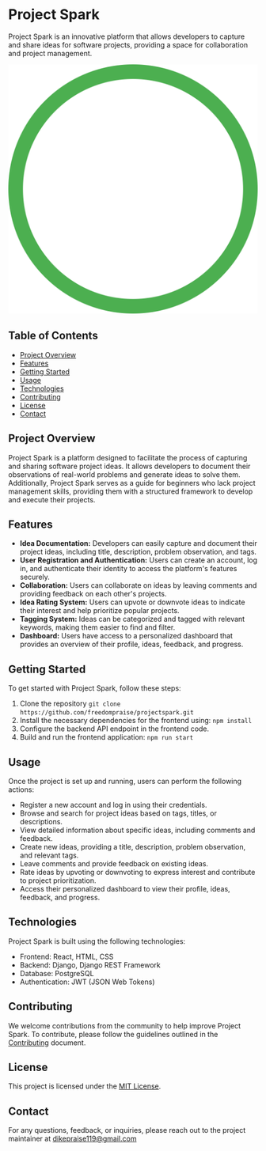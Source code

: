 # Project Spark

Project Spark is an innovative platform that allows developers to capture and share ideas for software projects, providing a space for collaboration and project management.

<img src ="public/project_spark.svg" alt="projectspark logo" />

## Table of Contents
- [Project Overview](#project-overview)
- [Features](#features)
- [Getting Started](#getting-started)
- [Usage](#usage)
- [Technologies](#technologies)
- [Contributing](#contributing)
- [License](#license)
- [Contact](#contact)

## Project Overview
Project Spark is a platform designed to facilitate the process of capturing and sharing software project ideas. It allows developers to document their observations of real-world problems and generate ideas to solve them. Additionally, Project Spark serves as a guide for beginners who lack project management skills, providing them with a structured framework to develop and execute their projects.

## Features
- **Idea Documentation:** Developers can easily capture and document their project ideas, including title, description, problem observation, and tags.
- **User Registration and Authentication:** Users can create an account, log in, and authenticate their identity to access the platform's features securely.
- **Collaboration:** Users can collaborate on ideas by leaving comments and providing feedback on each other's projects.
- **Idea Rating System:** Users can upvote or downvote ideas to indicate their interest and help prioritize popular projects.
- **Tagging System:** Ideas can be categorized and tagged with relevant keywords, making them easier to find and filter.
- **Dashboard:** Users have access to a personalized dashboard that provides an overview of their profile, ideas, feedback, and progress.

## Getting Started
To get started with Project Spark, follow these steps:

1. Clone the repository ```git clone 
https://github.com/freedompraise/projectspark.git```
2. Install the necessary dependencies for the frontend using: `npm install`
3. Configure the backend API endpoint in the frontend code.
4. Build and run the frontend application: `npm run start`

## Usage
Once the project is set up and running, users can perform the following actions:

- Register a new account and log in using their credentials.
- Browse and search for project ideas based on tags, titles, or descriptions.
- View detailed information about specific ideas, including comments and feedback.
- Create new ideas, providing a title, description, problem observation, and relevant tags.
- Leave comments and provide feedback on existing ideas.
- Rate ideas by upvoting or downvoting to express interest and contribute to project prioritization.
- Access their personalized dashboard to view their profile, ideas, feedback, and progress.

## Technologies
Project Spark is built using the following technologies:

- Frontend: React, HTML, CSS
- Backend: Django, Django REST Framework
- Database: PostgreSQL
- Authentication: JWT (JSON Web Tokens)

## Contributing
We welcome contributions from the community to help improve Project Spark. To contribute, please follow the guidelines outlined in the [Contributing](/docs/CONTRIBUTING.md) document.
## License
This project is licensed under the [MIT License](LICENSE).

## Contact
For any questions, feedback, or inquiries, please reach out to the project maintainer at dikepraise119@gmail.com
